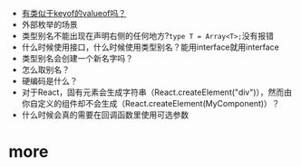 -  [有类似于keyof的valueof吗？](https://stackoverflow.com/questions/49285864/is-there-a-valueof-similar-to-keyof-in-typescript)
- 外部枚举的场景
- 类型别名不能出现在声明右侧的任何地方?`
type T = Array<T>; `没有报错
- 什么时候使用接口，什么时候使用类型别名？能用interface就用interface
- 类型别名会创建一个新名字吗？
- 怎么取别名？
- 硬编码是什么？
- 对于React，固有元素会生成字符串（React.createElement("div")），然而由你自定义的组件却不会生成（React.createElement(MyComponent)）？
- 什么时候会真的需要在回调函数里使用可选参数
# more
